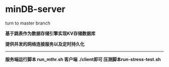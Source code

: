 # minDB-server
turn to master branch

**基于跳表作为数据存储引擎实现KV存储数据库**

**提供并发的网络连接服务以及定时持久化**

****

**服务端运行脚本 run_mthr.sh 客户端 ./client即可 压测脚本run-stress-test.sh**
